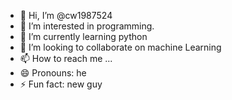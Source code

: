 - 👋 Hi, I’m @cw1987524
- 👀 I’m interested in programming.
- 🌱 I’m currently learning python
- 💞️ I’m looking to collaborate on machine Learning
- 📫 How to reach me ...
- 😄 Pronouns: he
- ⚡ Fun fact: new guy

<!---
cw1987524/cw1987524 is a ✨ special ✨ repository because its `README.md` (this file) appears on your GitHub profile.
You can click the Preview link to take a look at your changes.
--->

